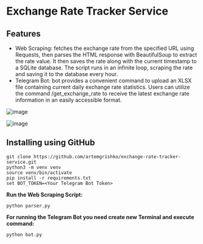 ﻿# Exchange Rate Tracker Service

## Features
- Web Scraping:  fetches the exchange rate from the specified URL using Requests, then parses the HTML response with BeautifulSoup to extract the rate value. It then saves the rate along with the current timestamp to a SQLite database. The script runs in an infinite loop, scraping the rate and saving it to the database every hour.
- Telegram Bot: bot provides a convenient command to upload an XLSX file containing current daily exchange rate statistics. Users can utilize the command /get_exchange_rate to receive the latest exchange rate information in an easily accessible format.

![image](https://github.com/artemgrishko/exchange-rate-tracker-service/assets/148801917/83460970-507f-4d2c-adbb-9f3c7f4987a2)

![image](https://github.com/artemgrishko/exchange-rate-tracker-service/assets/148801917/949ea4a9-c69c-4e91-9975-8391d4e8962b)




## Installing using GitHub

```shell
git clone https://github.com/artemgrishko/exchange-rate-tracker-service.git
python3 -m venv venv
source venv/bin/activate
pip install -r requirements.txt
set BOT_TOKEN=<Your Telegram Bot Token>
```

**Run the Web Scraping Script:**
```shell
python parser.py
```

**For running the Telegram Bot you need create new Terminal and execute command:**
```shell
python bot.py
```

